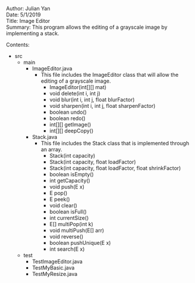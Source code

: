 Author: Julian Yan  
Date: 5/1/2019  
Title: Image Editor  
Summary: This program allows the editing of a grayscale image by implementing a stack.

Contents: 
* src
  * main
    * ImageEditor.java
      * This file includes the ImageEditor class that will allow the editing of a grayscale image.
        * ImageEditor(int[][] mat)
        * void delete(int i, int j)
        * void blur(int i, int j, float blurFactor)
        * void sharpen(int i, int j, float sharpenFactor)
        * boolean undo()
        * boolean redo()
        * int[][] getImage()
        * int[][] deepCopy()
    * Stack.java
      * This file includes the Stack class that is implemented through an array. 
        * Stack(int capacity)
        * Stack(int capacity, float loadFactor)
        * Stack(int capacity, float loadFactor, float shrinkFactor)
        * boolean isEmpty()
        * int getCapacity()
        * void push(E x)
        * E pop()
        * E peek()
        * void clear()
        * boolean isFull()
        * int currentSize()
        * E[] multiPop(int k)
        * void multiPush(E[] arr)
        * void reverse()
        * boolean pushUnique(E x)
        * int search(E x)
  * test
    * TestImageEditor.java
    * TestMyBasic.java
    * TestMyResize.java
